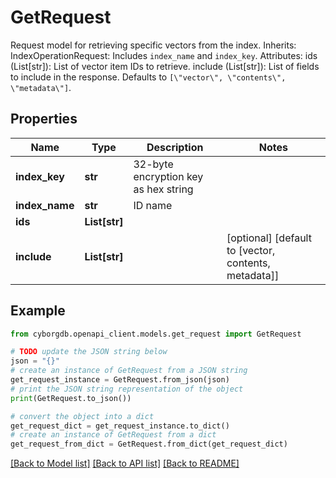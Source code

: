 # GetRequest

Request model for retrieving specific vectors from the index.  Inherits:     IndexOperationRequest: Includes `index_name` and `index_key`.  Attributes:     ids (List[str]): List of vector item IDs to retrieve.     include (List[str]): List of fields to include in the response.          Defaults to `[\"vector\", \"contents\", \"metadata\"]`.

## Properties

Name | Type | Description | Notes
------------ | ------------- | ------------- | -------------
**index_key** | **str** | 32-byte encryption key as hex string | 
**index_name** | **str** | ID name | 
**ids** | **List[str]** |  | 
**include** | **List[str]** |  | [optional] [default to [vector, contents, metadata]]

## Example

```python
from cyborgdb.openapi_client.models.get_request import GetRequest

# TODO update the JSON string below
json = "{}"
# create an instance of GetRequest from a JSON string
get_request_instance = GetRequest.from_json(json)
# print the JSON string representation of the object
print(GetRequest.to_json())

# convert the object into a dict
get_request_dict = get_request_instance.to_dict()
# create an instance of GetRequest from a dict
get_request_from_dict = GetRequest.from_dict(get_request_dict)
```
[[Back to Model list]](../README.md#documentation-for-models) [[Back to API list]](../README.md#documentation-for-api-endpoints) [[Back to README]](../README.md)


